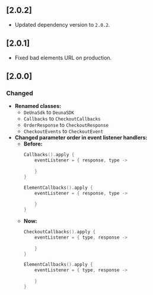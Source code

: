 ## [2.0.2]
- Updated dependency version to `2.0.2`.

## [2.0.1]
- Fixed bad elements URL on production.

## [2.0.0]

### Changed

* **Renamed classes:**
  * `DeUnaSdk` to `DeunaSDK`
  * `Callbacks` to `CheckoutCallbacks`
  * `OrderResponse` to `CheckoutResponse`
  * `CheckoutEvents` to `CheckoutEvent`
* **Changed parameter order in event listener handlers:**
  * **Before:**
      ```kotlin
      Callbacks().apply {
          eventListener = { response, type ->
              
          }
      }
      
      ElementCallbacks().apply {
          eventListener = { response, type ->
              
          }
      }
      ```
  * **Now:**
      ```kotlin
      CheckoutCallbacks().apply {
          eventListener = { type, response ->
              
          }
      }
      
      ElementCallbacks().apply {
          eventListener = { type, response ->
              
          }
      }
      ```
